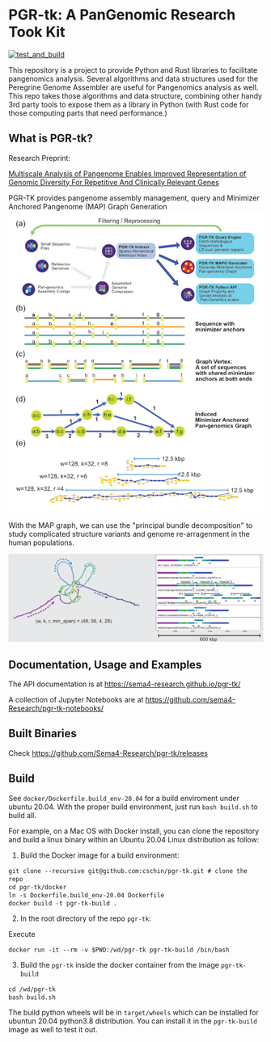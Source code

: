 # PGR-tk: A PanGenomic Research Took Kit

[![test_and_build](https://github.com/Sema4-Research/pgr-tk/actions/workflows/test_and_build.yml/badge.svg)](https://github.com/cschin/Sema4-Research/actions/workflows/test_and_build.yml)

This repository is a project to provide Python and Rust libraries to facilitate pangenomics analysis. Several algorithms and data structures used for the Peregrine Genome Assembler are useful for Pangenomics analysis as well. This repo takes those algorithms and data structure, combining other handy 3rd party tools to expose them as a library in Python (with Rust code for those computing parts that need performance.) 

## What is PGR-tk?

Research Preprint: 

[Multiscale Analysis of Pangenome Enables Improved Representation of Genomic Diversity For Repetitive And Clinically Relevant Genes](https://www.biorxiv.org/content/10.1101/2022.08.05.502980v2)

PGR-TK provides pangenome assembly management, query and Minimizer Anchored Pangenome (MAP) Graph Generation
![Pangenome Data Management and Minimizer Anchored Pangenome Graph Generation](/images/PGR_TK_Sketch_MAPG_construction.png)

With the MAP graph, we can use the "principal bundle decomposition" to study complicated structure variants and genome re-arragenment in the human populations.

![AMY1A Example](/images/AMY1A_example.png)


## Documentation, Usage and Examples

The API documentation is at https://sema4-research.github.io/pgr-tk/

A collection of Jupyter Notebooks are at https://github.com/sema4-Research/pgr-tk-notebooks/

## Built Binaries

Check https://github.com/Sema4-Research/pgr-tk/releases


## Build

See `docker/Dockerfile.build_env-20.04` for a build enviroment under ubuntu 20.04.
With the proper build environment, just run `bash build.sh` to build all.

For example, on a Mac OS with Docker install, you can clone the repository and build a linux binary
within an Ubuntu 20.04 Linux distribution as follow:

1. Build the Docker image for a build environment:

```
git clone --recursive git@github.com:cschin/pgr-tk.git # clone the repo
cd pgr-tk/docker
ln -s Dockerfile.build_env-20.04 Dockerfile
docker build -t pgr-tk-build .
```

2. In the root directory of the repo `pgr-tk`:

Execute 
```
docker run -it --rm -v $PWD:/wd/pgr-tk pgr-tk-build /bin/bash 
```

3. Build the `pgr-tk` inside the docker container from the image `pgr-tk-build`

```
cd /wd/pgr-tk
bash build.sh
```

The build python wheels will be in `target/wheels` which can be installed for ubuntun 20.04 python3.8 distribution. You can install it in the `pgr-tk-build` image as well to test it out.


